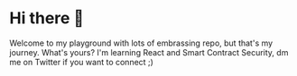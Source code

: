 # Hi there 👋

Welcome to my playground with lots of embrassing repo, but that's my journey. What's yours? 
I'm learning React and Smart Contract Security, dm me on Twitter if you want to connect ;)
